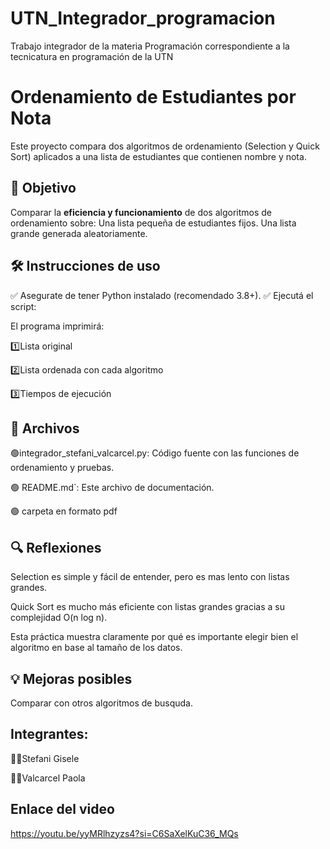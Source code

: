 # UTN_Integrador_programacion
Trabajo integrador de la materia Programación correspondiente a la tecnicatura en programación de la UTN

# Ordenamiento de Estudiantes por Nota

Este proyecto compara dos algoritmos de ordenamiento (Selection y Quick Sort) aplicados a una lista de estudiantes que contienen nombre y nota.

## 📌 Objetivo

Comparar la **eficiencia y funcionamiento** de dos algoritmos de ordenamiento sobre:
    Una lista pequeña de estudiantes fijos.
    Una lista grande generada aleatoriamente.

## 🛠️ Instrucciones de uso

✅ Asegurate de tener Python instalado (recomendado 3.8+).
✅ Ejecutá el script:

El programa imprimirá:

1️⃣Lista original

2️⃣Lista ordenada con cada algoritmo

3️⃣Tiempos de ejecución 

## 📂 Archivos

🟢integrador_stefani_valcarcel.py: Código fuente con las funciones de ordenamiento y pruebas.

🟢 README.md`: Este archivo de documentación.

🟢 carpeta en formato pdf




## 🔍 Reflexiones 

Selection es simple y fácil de entender, pero es mas lento con listas grandes.

Quick Sort es mucho más eficiente con listas grandes gracias a su complejidad O(n log n).

Esta práctica muestra claramente por qué es importante elegir bien el algoritmo en base al tamaño de los datos.

## 💡 Mejoras posibles

Comparar con otros algoritmos de busquda.

## Integrantes:

 👩‍💻Stefani Gisele
 
 👩‍💻Valcarcel Paola

## Enlace del video
https://youtu.be/yyMRlhzyzs4?si=C6SaXelKuC36_MQs

  
